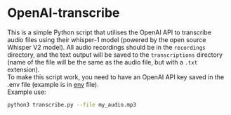 # OpenAI-transcribe
This is a simple Python script that utilises the OpenAI API to transcribe audio files using their whisper-1 model (powered by the open source Whisper V2 model). All audio recordings should be in the `recordings` directory, and the text output will be saved to the `transcriptions` directory (name of the file will be the same as the audio file, but with a `.txt` extension).  
To make this script work, you need to have an OpenAI API key saved in the .env file (example is in [env](env) file).  
Example use:
```bash
python3 transcribe.py --file my_audio.mp3
```